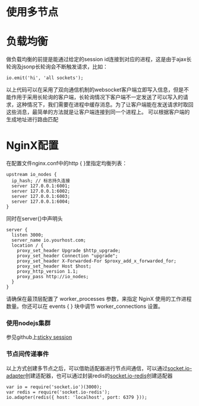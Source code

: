# 使用多节点
# 负载均衡
做负载均衡的前提是能通过给定的session id连接到对应的进程，这是由于ajax长轮询及jsonp长轮询会不断触发请求，比如：
```
io.emit('hi', 'all sockets');
```
以上代码可以在采用了双向通信机制的websocket客户端立即写入信息，但是不能作用于采用长轮询的客户端，长轮询情况下客户端不一定发送了可以写入的请求，这种情况下，我们需要在进程中缓存消息。为了让客户端能在发送请求时取回这些消息，最简单的方法就是让客户端连接到同一个进程上。
可以根据客户端的生成地址进行路由匹配
# NginX配置
在配置文件nginx.conf中的http { }里指定均衡列表：
```
upstream io_nodes {
  ip_hash; // 标志持久连接
  server 127.0.0.1:6001;
  server 127.0.0.1:6002;
  server 127.0.0.1:6003;
  server 127.0.0.1:6004;
}
```
同时在server{}中声明头
```
server {
  listen 3000;
  server_name io.yourhost.com;
  location / {
    proxy_set_header Upgrade $http_upgrade;
    proxy_set_header Connection "upgrade";
    proxy_set_header X-Forwarded-For $proxy_add_x_forwarded_for;
    proxy_set_header Host $host;
    proxy_http_version 1.1;
    proxy_pass http://io_nodes;
  }
}
```
请确保在最顶层配置了 worker_processes 参数，来指定 NginX 使用的工作进程数量。你还可以在 events { } 块中调节 worker_connections 设置。
### 使用nodejs集群
参见github上[sticky session](https://github.com/indutny/sticky-session)
### 节点间传递事件
以上方式创建多节点之后，可以借助适配器进行节点间通信，可以通过[socket.io-adapter](https://github.com/socketio/socket.io-adapter)创建适配器，也可以通过封装redis的[socket.io-redis](https://github.com/socketio/socket.io-redis)创建适配器
```
var io = require('socket.io')(3000);
var redis = require('socket.io-redis');
io.adapter(redis({ host: 'localhost', port: 6379 }));
```
